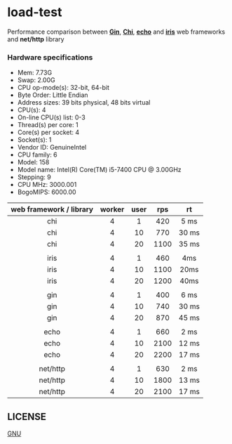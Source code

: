 # load-test

Performance comparison between [**Gin**](https://github.com/gin-gonic/gin), [**Chi**](https://github.com/go-chi/chi), [**echo**](https://github.com/labstack/echo) and [**iris**](https://github.com/kataras/iris) web frameworks and **net/http** library

### Hardware specifications
 - Mem: 7.73G
 - Swap: 2.00G
 - CPU op-mode(s):                  32-bit, 64-bit
 - Byte Order:                      Little Endian
 - Address sizes:                   39 bits physical, 48 bits virtual
 - CPU(s):                          4
 - On-line CPU(s) list:             0-3
 - Thread(s) per core:              1
 - Core(s) per socket:              4
 - Socket(s):                       1
 - Vendor ID:                       GenuineIntel
 - CPU family:                      6
 - Model:                           158
 - Model name:                      Intel(R) Core(TM) i5-7400 CPU @ 3.00GHz
 - Stepping:                        9
 - CPU MHz:                         3000.001
 - BogoMIPS:                        6000.00

<div align="center">

|web framework / library| worker|user|rps |rt    |
|:---:|:-------:|:----:|:----:|:------:|
|chi   |   4   |1   |420 |5 ms  |
|chi   |   4   |10  |770 |30 ms |  
|chi   |   4   |20  |1100|35 ms |
||
|iris  |4     |1  | 460   |  4ms |   
|iris  |4     |10 | 1100  |  20ms|   
|iris  |4     |20 | 1200  |  40ms|
||
|gin   |   4   |1   |400 |6 ms  |
|gin   |   4   |10  |740 |30 ms |  
|gin   |   4   |20  |870 |45 ms |
||
|echo   |   4   |1   |660 |2 ms  |
|echo   |   4   |10  |2100|12 ms |  
|echo   |   4   |20  |2200|17 ms |
||
|net/http   |   4   |1   |630 |2 ms  |
|net/http   |   4   |10  |1800|13 ms |  
|net/http   |   4   |20  |2100|17 ms |


</div>

## LICENSE
[GNU](https://github.com/lampesm/load-test/blob/main/LICENSE)
